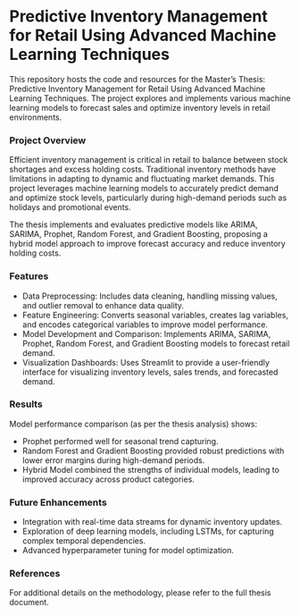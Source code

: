 # Predictive Inventory Management for Retail Using Advanced Machine Learning Techniques

This repository hosts the code and resources for the Master’s Thesis: Predictive Inventory Management for Retail Using Advanced Machine Learning Techniques. The project explores and implements various machine learning models to forecast sales and optimize inventory levels in retail environments.

### Project Overview

Efficient inventory management is critical in retail to balance between stock shortages and excess holding costs. Traditional inventory methods have limitations in adapting to dynamic and fluctuating market demands. This project leverages machine learning models to accurately predict demand and optimize stock levels, particularly during high-demand periods such as holidays and promotional events.

The thesis implements and evaluates predictive models like ARIMA, SARIMA, Prophet, Random Forest, and Gradient Boosting, proposing a hybrid model approach to improve forecast accuracy and reduce inventory holding costs.

### Features

- Data Preprocessing: Includes data cleaning, handling missing values, and outlier removal to enhance data quality.
- Feature Engineering: Converts seasonal variables, creates lag variables, and encodes categorical variables to improve model performance.
- Model Development and Comparison: Implements ARIMA, SARIMA, Prophet, Random Forest, and Gradient Boosting models to forecast retail demand.
- Visualization Dashboards: Uses Streamlit to provide a user-friendly interface for visualizing inventory levels, sales trends, and forecasted demand.

### Results

Model performance comparison (as per the thesis analysis) shows:
- Prophet performed well for seasonal trend capturing.
- Random Forest and Gradient Boosting provided robust predictions with lower error margins during high-demand periods.
- Hybrid Model combined the strengths of individual models, leading to improved accuracy across product categories.

### Future Enhancements

- Integration with real-time data streams for dynamic inventory updates.
- Exploration of deep learning models, including LSTMs, for capturing complex temporal dependencies.
- Advanced hyperparameter tuning for model optimization.

### References
For additional details on the methodology, please refer to the full thesis document.

